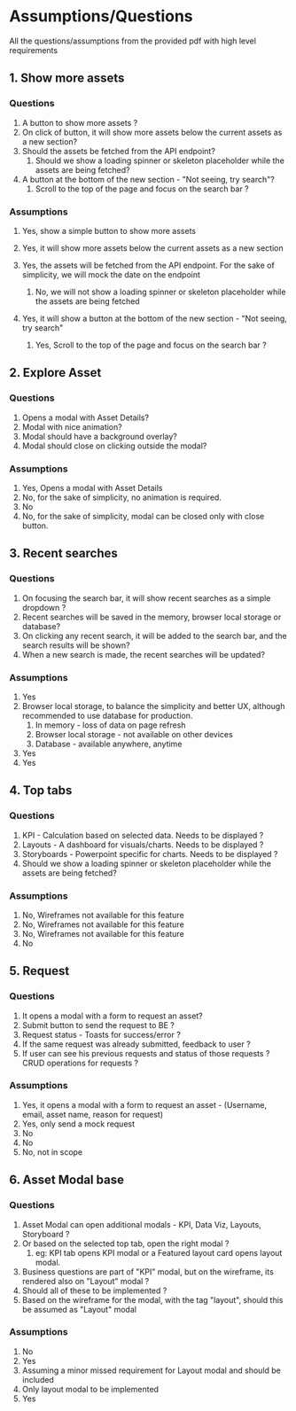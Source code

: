 # Assumptions/Questions

All the questions/assumptions from the provided pdf with high level requirements

## 1. Show more assets

### Questions

1. A button to show more assets ?
2. On click of button, it will show more assets below the current assets as a new section?
3. Should the assets be fetched from the API endpoint?
   1. Should we show a loading spinner or skeleton placeholder while the assets are being fetched?
4. A button at the bottom of the new section - "Not seeing, try search"?
   1. Scroll to the top of the page and focus on the search bar ?

### Assumptions

1. Yes, show a simple button to show more assets
2. Yes, it will show more assets below the current assets as a new section
3. Yes, the assets will be fetched from the API endpoint. For the sake of simplicity, we will mock the date on the endpoint

   1. No, we will not show a loading spinner or skeleton placeholder while the assets are being fetched

4. Yes, it will show a button at the bottom of the new section - "Not seeing, try search"

   1. Yes, Scroll to the top of the page and focus on the search bar ?

## 2. Explore Asset

### Questions

1. Opens a modal with Asset Details?
2. Modal with nice animation?
3. Modal should have a background overlay?
4. Modal should close on clicking outside the modal?

### Assumptions

1. Yes, Opens a modal with Asset Details
2. No, for the sake of simplicity, no animation is required.
3. No
4. No, for the sake of simplicity, modal can be closed only with close button.

## 3. Recent searches

### Questions

1.  On focusing the search bar, it will show recent searches as a simple dropdown ?
2.  Recent searches will be saved in the memory, browser local storage or database?
3.  On clicking any recent search, it will be added to the search bar, and the search results will be shown?
4.  When a new search is made, the recent searches will be updated?

### Assumptions

1. Yes
2. Browser local storage, to balance the simplicity and better UX, although recommended to use database for production.
   1. In memory - loss of data on page refresh
   2. Browser local storage - not available on other devices
   3. Database - available anywhere, anytime
3. Yes
4. Yes

## 4. Top tabs

### Questions

1.  KPI - Calculation based on selected data. Needs to be displayed ?
2.  Layouts - A dashboard for visuals/charts. Needs to be displayed ?
3.  Storyboards - Powerpoint specific for charts. Needs to be displayed ?
4.  Should we show a loading spinner or skeleton placeholder while the assets are being fetched?

### Assumptions

1. No, Wireframes not available for this feature
2. No, Wireframes not available for this feature
3. No, Wireframes not available for this feature
4. No

## 5. Request

### Questions

1. It opens a modal with a form to request an asset?
2. Submit button to send the request to BE ?
3. Request status - Toasts for success/error ?
4. If the same request was already submitted, feedback to user ?
5. If user can see his previous requests and status of those requests ? CRUD operations for requests ?

### Assumptions

1. Yes, it opens a modal with a form to request an asset - (Username, email, asset name, reason for request)
2. Yes, only send a mock request
3. No
4. No
5. No, not in scope

## 6. Asset Modal base

### Questions

1. Asset Modal can open additional modals - KPI, Data Viz, Layouts, Storyboard ?
2. Or based on the selected top tab, open the right modal ?
   1. eg: KPI tab opens KPI modal or a Featured layout card opens layout modal.
3. Business questions are part of "KPI" modal, but on the wireframe, its rendered also on "Layout" modal ?
4. Should all of these to be implemented ?
5. Based on the wireframe for the modal, with the tag "layout", should this be assumed as "Layout" modal

### Assumptions

1. No
2. Yes
3. Assuming a minor missed requirement for Layout modal and should be included
4. Only layout modal to be implemented
5. Yes
